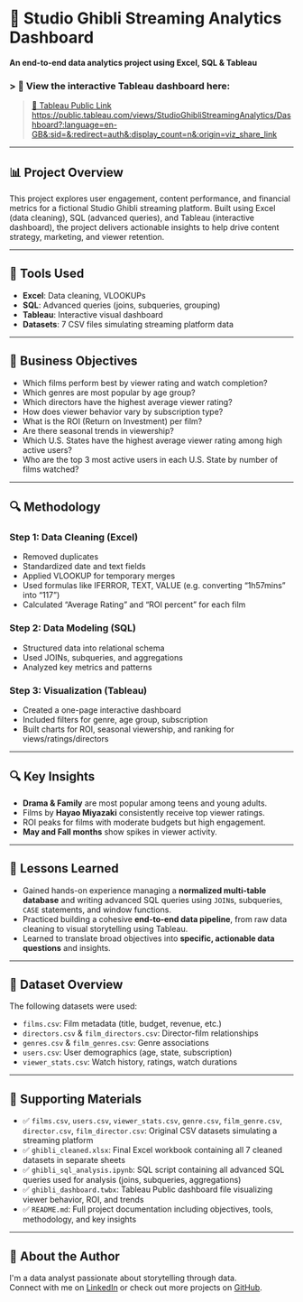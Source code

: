 # 🎥 Studio Ghibli Streaming Analytics Dashboard  

**An end-to-end data analytics project using Excel, SQL & Tableau**

### > 🎯 View the interactive Tableau dashboard here:  
> [🔗 Tableau Public Link](#) https://public.tableau.com/views/StudioGhibliStreamingAnalytics/Dashboard?:language=en-GB&:sid=&:redirect=auth&:display_count=n&:origin=viz_share_link

---

## 📊 Project Overview

This project explores user engagement, content performance, and financial metrics for a fictional Studio Ghibli streaming platform. Built using Excel (data cleaning), SQL (advanced queries), and Tableau (interactive dashboard), the project delivers actionable insights to help drive content strategy, marketing, and viewer retention.

---

## 🧰 Tools Used

- **Excel**: Data cleaning, VLOOKUPs
- **SQL**: Advanced queries (joins, subqueries, grouping)
- **Tableau**: Interactive visual dashboard
- **Datasets**: 7 CSV files simulating streaming platform data

---

## 🎯 Business Objectives

- Which films perform best by viewer rating and watch completion?
- Which genres are most popular by age group?
- Which directors have the highest average viewer rating?
- How does viewer behavior vary by subscription type?
- What is the ROI (Return on Investment) per film?
- Are there seasonal trends in viewership?
- Which U.S. States have the highest average viewer rating among high active users?
- Who are the top 3 most active users in each U.S. State by number of films watched?

---

## 🔍 Methodology

### Step 1: Data Cleaning (Excel)
- Removed duplicates
- Standardized date and text fields
- Applied VLOOKUP for temporary merges 
- Used formulas like IFERROR, TEXT, VALUE (e.g. converting “1h57mins” into “117”)
- Calculated “Average Rating” and “ROI percent” for each film

### Step 2: Data Modeling (SQL)
- Structured data into relational schema
- Used JOINs, subqueries, and aggregations
- Analyzed key metrics and patterns

### Step 3: Visualization (Tableau)
- Created a one-page interactive dashboard
- Included filters for genre, age group, subscription
- Built charts for ROI, seasonal viewership, and ranking for views/ratings/directors

---

## 🔍 Key Insights

- **Drama & Family** are most popular among teens and young adults.
- Films by **Hayao Miyazaki** consistently receive top viewer ratings.
- ROI peaks for films with moderate budgets but high engagement.
- **May and Fall months** show spikes in viewer activity.

---

## 📘 Lessons Learned

- Gained hands-on experience managing a **normalized multi-table database** and writing advanced SQL queries using `JOIN`s, subqueries, `CASE` statements, and window functions.
- Practiced building a cohesive **end-to-end data pipeline**, from raw data cleaning to visual storytelling using Tableau.
- Learned to translate broad objectives into **specific, actionable data questions** and insights.

---

## 📂 Dataset Overview

The following datasets were used:

- `films.csv`: Film metadata (title, budget, revenue, etc.)
- `directors.csv` & `film_directors.csv`: Director-film relationships
- `genres.csv` & `film_genres.csv`: Genre associations
- `users.csv`: User demographics (age, state, subscription)
- `viewer_stats.csv`: Watch history, ratings, watch durations

---

## 📄 Supporting Materials

- ✅ `films.csv`, `users.csv`, `viewer_stats.csv`, `genre.csv`, `film_genre.csv`, `director.csv`, `film_director.csv`: Original CSV datasets simulating a streaming platform
- ✅ `ghibli_cleaned.xlsx`: Final Excel workbook containing all 7 cleaned datasets in separate sheets
- ✅ `ghibli_sql_analysis.ipynb`: SQL script containing all advanced SQL queries used for analysis (joins, subqueries, aggregations)
- ✅ `ghibli_dashboard.twbx`: Tableau Public dashboard file visualizing viewer behavior, ROI, and trends
- ✅ `README.md`: Full project documentation including objectives, tools, methodology, and key insights

---

## 👋 About the Author

I'm a data analyst passionate about storytelling through data.  
Connect with me on [LinkedIn](#) or check out more projects on [GitHub](#).
